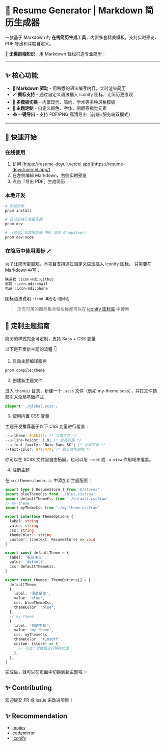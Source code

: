 # 🧾 Resume Generator | Markdown 简历生成器

一款基于 Markdown 的 **在线简历生成工具**，内置多套精美模板，支持实时预览、PDF 导出和深度自定义。

🚀 **无需前端知识**，用 Markdown 轻松打造专业简历！

---

## ✨ 核心功能

- **📝 Markdown 驱动** - 用熟悉的语法编写内容，实时渲染简历
- **🪄 图标支持** - 通过自定义语法插入 Iconify 图标，让简历更直观
- **🎨 多模板切换** - 内置现代、简约、学术等多种风格模板
- **🌈 主题定制** - 自定义颜色、字体、间距等视觉元素
- **📤 一键导出** - 支持 PDF/PNG 高清导出（前端+服务端双模式）

---

## 🚀 快速开始

### 在线使用

1. 访问 [https://resume-doyuli.vercel.app](https://resume-doyuli.vercel.app/)
2. 在左侧编辑 Markdown，右侧实时预览
3. 点击「导出 PDF」生成简历

### 本地开发

```bash
# 安装依赖
pnpm install

# 启动前端开发服务器
pnpm dev

# （可选）如需服务端 PDF 渲染（Puppeteer）
pnpm dev:node
```

### 在简历中使用图标 🪄

为了让简历更直观，本项目支持通过自定义语法插入 Iconify 图标。
只需要在 Markdown 中写：

```md
联系我 :icon-mdi:github
邮箱 :icon-mdi:email
电话 :icon-mdi:phone
```

图标语法说明 `:icon-集合名:图标名`

> 所有可用的图标集合和名称都可以在 [iconify 图标库](https://icon-sets.iconify.design/) 中搜索

## 🎨 定制主题指南

简历的样式完全可定制，支持 Sass + CSS 变量

以下是开发新主题的流程 👇

1. 启动主题编译服务

```bash
pnpm compile:theme
```

2. 创建新主题文件

进入 `themes/` 目录，新建一个 `.scss` 文件（例如 my-theme.scss），并在文件顶部引入全局基础样式：

```scss
@import './global.scss';
```

3. 使用内置 CSS 变量

主题开发推荐基于以下 CSS 变量进行覆盖：

```css
--u-theme: #a8b1ff; /* 主题主色 */
--u-line-height: 1.9; /* 全局行高 */
--u-font-family: 'Noto Sans SC'; /* 全局字体 */
--text-color: #747474; /* 默认文字颜色 */
```

你可以在 SCSS 文件里自由拓展，也可以用 `:root` 或 `.u-view` 作用域来覆盖。

4. 注册主题

在 `src/themes/index.ts` 中添加新主题配置：

```ts
import type { ResumeStore } from '@/stores'
import blueThemeCss from './blue.css?raw'
import defaultThemeCss from './default.css?raw'
// my-theme
import myThemeCss from './my-theme.css?raw'

export interface ThemeOptions {
  label: string
  value: string
  css: string
  themeColor?: string
  custom?: (context: ResumeStore) => void
}

export const defaultTheme = {
  label: '极简主义',
  value: 'default',
  css: defaultThemeCss,
}

export const themes: ThemeOptions[] = [
  defaultTheme,
  {
    label: '深蓝星空',
    value: 'blue',
    css: blueThemeCss,
    themeColor: 'blue',
  },
  // my-theme
  {
    label: '我的主题',
    value: 'my-theme',
    css: myThemeCss,
    themeColor: '#1890ff',
    custom: (store) => {
      // 可选：对数据进行特殊处理
    },
  },
]
```

完成后，就可以在页面中切换到新主题啦 ✨

## ✨ Contributing

欢迎提交 PR 或 issue 来改进项目！

## ✨ Recommendation

- [mujicv](https://www.mujicv.com/)
- [codemirror](https://codemirror.net/)
- [iconify](https://iconify.design/)
